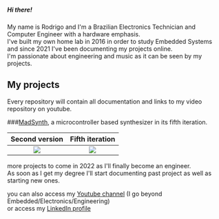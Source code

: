 ##### Hi there!

My name is Rodrigo and I'm a Brazilian Electronics Technician and Computer Engineer with a hardware emphasis.\
I've built my own home lab in 2016 in order to study Embedded Systems and since 2021 I've been documenting my projects online.\
I'm passionate about engineering and music as it can be seen by my projects.

## My projects

Every repository will contain all documentation and links to my video repository on youtube.

###[MadSynth](https://github.com/Guidoz1k/MadSynth), a microcontroller based synthesizer in its fifth iteration.

Second version             |  Fifth iteration
:-------------------------:|:-------------------------:
![](https://i.imgur.com/ednQf46.png)  |  ![](https://i.imgur.com/5mohxaE.png)


more projects to come in 2022 as I'll finally become an engineer.\
As soon as I get my degree I'll start documenting past project as well as starting new ones.

you can also access my [Youtube channel](youtube.com/c/MadRigo/videos) (I go beyond Embedded/Electronics/Engineering)\
or access my [LinkedIn profile](linkedin.com/in/rodrigodmadruga/)



